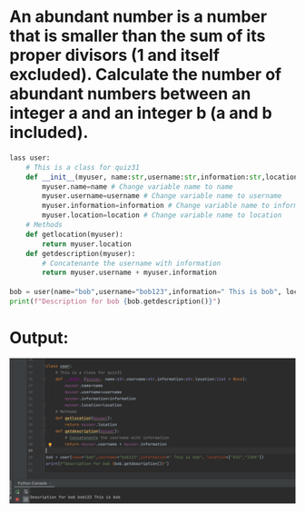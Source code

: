 # An abundant number is a number that is smaller than the sum of its proper divisors (1 and itself excluded). Calculate the number of abundant numbers between an integer a and an integer b (a and b included).

```.py
lass user:
    # This is a class for quiz31
    def __init__(myuser, name:str,username:str,information:str,location:list = None):
        myuser.name=name # Change variable name to name
        myuser.username=username # Change variable name to username
        myuser.information=information # Change variable name to information
        myuser.location=location # Change variable name to location
    # Methods
    def getlocation(myuser):
        return myuser.location
    def getdescription(myuser):
        # Concatenante the username with information
        return myuser.username + myuser.information

bob = user(name="bob",username="bob123",information=" This is bob", location=["A22","ISAK"])
print(f"Description for bob {bob.getdescription()}")
```

# Output:

![](quiz31out.png)

